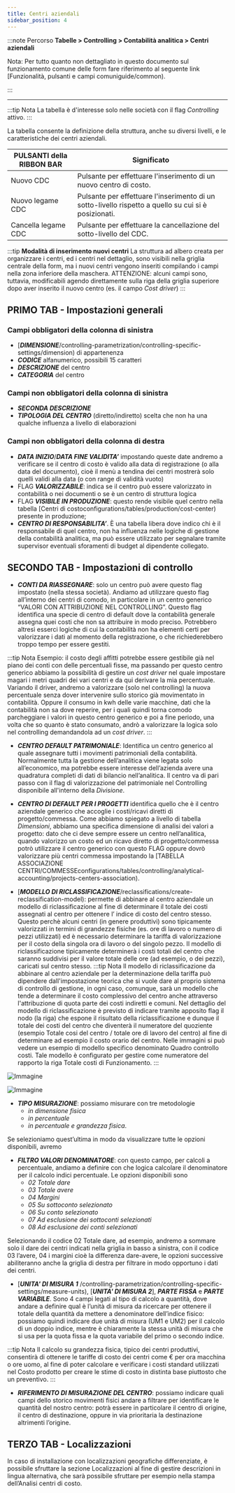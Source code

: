 ```yaml
---
title: Centri aziendali
sidebar_position: 4
---
```


:::note Percorso
**Tabelle > Controlling > Contabilità analitica > Centri aziendali**

Nota:
Per tutto quanto non dettagliato in questo documento sul funzionamento comune delle form fare riferimento al seguente link [Funzionalità, pulsanti e campi comuniguide/common).

:::

---

:::tip Nota
La tabella è d'interesse solo nelle società con il flag *Controlling* attivo.
:::


La tabella consente la definizione della struttura, anche su diversi livelli, e le caratteristiche dei centri aziendali.


| **PULSANTI della RIBBON BAR** | Significato |
| --- | --- |
| Nuovo CDC | Pulsante per effettuare l'inserimento di un nuovo centro di costo. |
| Nuovo legame CDC | Pulsante per effettuare l'inserimento di un sotto-livello rispetto a quello su cui si è posizionati. |
| Cancella legame CDC | Pulsante per effettuare la cancellazione del sotto-livello del CDC. |


:::tip **Modalità di inserimento nuovi centri**
La struttura ad albero creata per organizzare i centri, ed i centri nel dettaglio, sono visibili nella griglia centrale della form, ma i nuovi centri vengono inseriti compilando i campi nella zona inferiore della maschera.
ATTENZIONE: alcuni campi sono, tuttavia, modificabili agendo direttamente sulla riga della griglia superiore dopo aver inserito il nuovo centro (es. il campo *Cost driver*) 
:::




## PRIMO TAB - Impostazioni generali

### Campi obbligatori della colonna di sinistra 
- [***DIMENSIONE***/controlling-parametrization/controlling-specific-settings/dimension) di appartenenza
- ***CODICE*** alfanumerico, possibili 15 caratteri
- ***DESCRIZIONE*** del centro
- ***CATEGORIA*** del centro

### Campi non obbligatori della colonna di sinistra
- ***SECONDA DESCRIZIONE***
- ***TIPOLOGIA DEL CENTRO*** (diretto/indiretto) scelta che non ha una qualche influenza a livello di elaborazioni

### Campi non obbligatori della colonna di destra 
- ***DATA INIZIO***/***DATA FINE VALIDITA’*** impostando queste date andremo a verificare se il centro di costo è valido alla data di registrazione (o alla data del documento), cioè il menù a tendina dei centri mostrerà solo quelli validi alla data (o con range di validità vuoto)
- FLAG ***VALORIZZABILE***: indica se il centro può essere valorizzato in contabilità o nei documenti o se è un centro di struttura logica
- FLAG ***VISIBILE IN PRODUZIONE***: questo rende visibile quel centro nella tabella [Centri di costoconfigurations/tables/production/cost-center) presente in produzione;
- ***CENTRO DI RESPONSABILITA’***. È una tabella libera dove indico chi è il responsabile di quel centro, non ha influenza nelle logiche di gestione della contabilità analitica, ma può essere utilizzato per segnalare tramite supervisor eventuali sforamenti di budget al dipendente collegato.

## SECONDO TAB - Impostazioni di controllo
- ***CONTI DA RIASSEGNARE***: solo un centro può avere questo flag impostato (nella stessa società). Andiamo ad utilizzare questo flag all’interno dei centri di comodo, in particolare in un centro generico “VALORI CON ATTRIBUZIONE NEL CONTROLLING”. 
Questo flag identifica una specie di centro di default dove la contabilità generale assegna quei costi che non sa attribuire in modo preciso. Potrebbero altresì esserci logiche di cui la contabilità non ha elementi certi per valorizzare i dati al momento della registrazione, o che richiederebbero troppo tempo per essere gestiti.

:::tip Nota
Esempio: il costo degli affitti potrebbe essere gestibile già nel piano dei conti con delle percentuali fisse, ma passando per questo centro generico abbiamo la possibilità di gestire un *cost driver* nel quale impostare magari i metri quadri dei vari centri e da qui derivare la mia percentuale. Variando il driver, andremo a valorizzare (solo nel controlling) la nuova percentuale senza dover intervenire sullo storico già movimentato in contabilità.
Oppure il consumo in kwh delle varie macchine, dati che la contabilità non sa dove reperire, per i quali quindi torna comodo parcheggiare i valori in questo centro generico e poi a fine periodo, una volta che so quanto è stato consumato, andrò a valorizzare la logica solo nel controlling demandandola ad un *cost driver*.
:::

- ***CENTRO DEFAULT PATRIMONIALE***: Identifica un centro generico al quale assegnare tutti i movimenti patrimoniali della contabilità. Normalmente tutta la gestione dell’analitica viene legata solo all’economico, ma potrebbe essere interesse dell’azienda avere una quadratura completi di dati di bilancio nell’analitica. Il centro va di pari passo con il flag di valorizzazione del patrimoniale nel Controlling disponibile all'interno della *Divisione*.

- ***CENTRO DI DEFAULT PER I PROGETTI*** identifica quello che è il centro aziendale generico che accoglie i costi/ricavi diretti di progetto/commessa. Come abbiamo spiegato a livello di tabella *Dimensioni*, abbiamo una specifica dimensione di analisi dei valori a progetto: dato che ci deve sempre essere un centro nell’analitica, quando valorizzo un costo ed un ricavo diretto di progetto/commessa potrò utilizzare il centro generico con questo FLAG oppure dovrò valorizzare più centri commessa impostando la [TABELLA ASSOCIAZIONE CENTRI/COMMESSEconfigurations/tables/controlling/analytical-accounting/projects-centers-association).


- [***MODELLO DI RICLASSIFICAZIONE***/reclassifications/create-reclassification-model): permette di abbinare al centro aziendale un modello di riclassificazione al fine di determinare il totale dei costi assegnati al centro per ottenere l’ indice di costo del centro stesso. Questo perchè alcuni centri (in genere produttivi) sono tipicamente valorizzati in termini di grandezze fisiche (es. ore di lavoro o numero di pezzi utilizzati) ed è necessario determinare la tariffa di valorizzazione per il costo della singola ora di lavoro o del singolo pezzo. Il modello di riclassificazione tipicamente determinerà i costi totali del centro che saranno suddivisi per il valore totale delle ore (ad esempio, o dei pezzi), caricati sul centro stesso.
:::tip Nota
Il modello di riclassificazione da abbinare al centro aziendale per la determinazione della tariffa può dipendere dall'impostazione teorica che si vuole dare al proprio sistema di controllo di gestione, in ogni caso, comunque, sarà un modello che tende a determinare il costo complessivo del centro anche attraverso l'attribuzione di quota parte dei costi indiretti e comuni. Nel dettaglio del modello di riclassificazione è previsto di indicare tramite apposito flag il nodo (la riga) che espone il risultato della riclassificazione e dunque il totale dei costi del centro che diventerà il numeratore del quoziente (esempio Totale cosi del centro / totale ore di lavoro del centro) al fine di determinare ad esempio il costo orario del centro. Nelle immagini si può vedere un esempio di modello specifico denominato Quadro controllo costi. Tale modello è configurato per gestire come numeratore del rapporto la riga Totale costi di Funzionamento.
:::

![Immagine](/img/it-it/configurations/tables/controlling/analytical-accounting/corporate-centers/corporate-center-model-connection.png)

![Immagine](/img/it-it/configurations/tables/controlling/analytical-accounting/corporate-centers/QCC-model.png)

- ***TIPO MISURAZIONE***: possiamo misurare con tre metodologie
    - *in dimensione fisica*
    - *in percentuale*
    - *in percentuale e grandezza fisica*.

Se selezioniamo quest’ultima in modo da visualizzare tutte le opzioni disponibili, avremo

- ***FILTRO VALORI DENOMINATORE***: con questo campo, per calcoli a percentuale, andiamo a definire con che logica calcolare il denominatore per il calcolo indici percentuale. Le opzioni disponibili sono
    - *02 Totale dare*
    - *03 Totale avere*
    - *04 Margini*
    - *05 Su sottoconto selezionato*
    - *06 Su conto selezionato*
    - *07 Ad esclusione dei sottoconti selezionati*
    - *08 Ad esclusione dei conti selezionati*

Selezionando il codice 02 Totale dare, ad esempio, andremo a sommare solo il dare dei centri indicati nella griglia in basso a sinistra, con il codice 03 l’avere, 04 i margini cioè la differenza dare-avere, le opzioni successive abiliteranno anche la griglia di destra per filtrare in modo opportuno i dati dei centri.

- [***UNITA' DI MISURA 1*** /controlling-parametrization/controlling-specific-settings/measure-units), [***UNITA' DI MISURA 2***], ***PARTE FISSA*** e ***PARTE VARIABILE***. Sono 4 campi legati al tipo di calcolo a quantità, dove andare a definire qual è l’unità di misura da ricercare per ottenere il totale della quantità da mettere a denominatore dell’indice fisico: possiamo quindi indicare due unità di misura (UM1 e UM2) per il calcolo di un doppio indice, mentre è chiaramente la stessa unità di misura che si usa per la quota fissa e la quota variabile del primo o secondo indice.

:::tip Nota
Il calcolo su grandezza fisica, tipico dei centri produttivi, consentirà di ottenere le tariffe di costo dei centri come € per ora macchina o ore uomo, al fine di poter calcolare e verificare i costi standard utilizzati nel Costo prodotto per creare le stime di costo in distinta base piuttosto che un preventivo.
:::

- ***RIFERIMENTO DI MISURAZIONE DEL CENTRO***: possiamo indicare quali campi dello storico movimenti fisici andare a filtrare per identificare le quantità del nostro centro: potrà essere in particolare il centro di origine, il centro di destinazione, oppure in via prioritaria la destinazione altrimenti l’origine.

## TERZO TAB - Localizzazioni
In caso di installazione con localizzazioni geografiche differenziate, è possibile sfruttare la sezione Localizzazioni al fine di gestire descrizioni in lingua alternativa, che sarà possibile sfruttare per esempio nella stampa dell’Analisi centri di costo.
